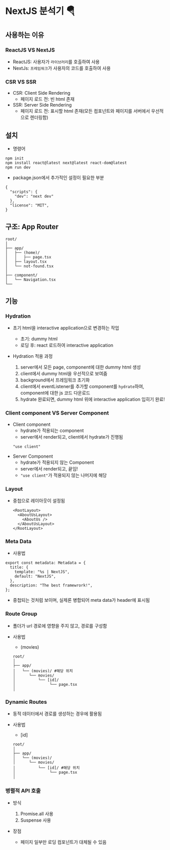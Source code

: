 # NextJS 분석기 🪂

## 사용하는 이유

### ReactJS VS NextJS

- ReactJS: 사용자가 `라이브러리`를 호출하여 사용
- NextJs: `프레임워크`가 사용자의 코드를 호출하여 사용

### CSR VS SSR

- CSR: Client Side Rendering
  - 페이지 로드 전: 빈 html 존재
- SSR: Server Side Rendering
  - 페이지 로드 전: 표시할 html 존재(모든 컴포넌트와 페이지를 서버에서 우선적으로 렌더링함)

## 설치

- 명령어

```
npm init
npm install react@latest next@latest react-dom@latest
npm run dev
```

- package.json에서 추가적인 설정이 필요한 부분

```
{
  "scripts": {
    "dev": "next dev"
  },
  "license": "MIT",
}
```

## 구조: App Router

```
root/
│
├── app/
│   ├── (home)/
│   │   ├── page.tsx
│   ├── layout.tsx
│   └── not-found.tsx
│
├── component/
│   └── Navigation.tsx
└──
```

## 기능

### Hydration

- 초기 html을 interactive application으로 변경하는 작업

  - 초기: dummy html
  - 로딩 후: react 로드하여 interactive application

- Hydration 적용 과정
  1. server에서 모든 page, component에 대한 dummy html 생성
  2. client에서 dummy html을 우선적으로 보여줌
  3. background에서 프레임워크 초기화
  4. client에서 eventListener를 추가할 component를 `hydrate`하여, component에 대한 js 코드 다운로드
  5. hydrate 완료되면, dummy html 위에 interactive application 입히기 완료!

### Client component VS Server Component

- Client component
  - hydrate가 적용되는 component
  - server에서 render되고, client에서 hydrate가 진행됨
  ```
  "use client"
  ```
- Server Component
  - hydrate가 적용되지 않는 Component
  - server에서 render되고, 끝임!
  - `"use client"`가 적용되지 않는 나머지에 해당

### Layout

- 중첩으로 레이아웃이 설정됨
  ```
  <RootLayout>
    <AboutUsLayout>
  	  <AboutUs />
    </AboutUsLayout>
  </RootLayout>
  ```

### Meta Data

- 사용법

```
export const metadata: Metadata = {
  title: {
    template: "%s | NextJS",
    default: "NextJS",
  },
  description: "The best framewrork!",
};
```

- 중첩되는 것처럼 보이며, 실제론 병합되어 meta data가 header에 표시됨

### Route Group

- 폴더가 url 경로에 영향을 주지 않고, 경로를 구성함

- 사용법
  - (movies)
  ```
  root/
  │
  ├── app/
  │   └── (movies)/ #해당 위치
  │      └── movies/
  │          └── [id]/
  │               └── page.tsx
  │
  ```

### Dynamic Routes

- 동적 데이터에서 경로를 생성하는 경우에 활용됨

- 사용법
  - [id]
  ```
  root/
  │
  ├── app/
  │   └── (movies)/
  │      └── movies/
  │          └── [id]/ #해당 위치
  │               └── page.tsx
  │
  ```

### 병렬적 API 호출

- 방식

  1. Promise.all 사용
  2. Suspense 사용

- 장점
  - 페이지 일부만 로딩 컴포넌트가 대체될 수 있음
